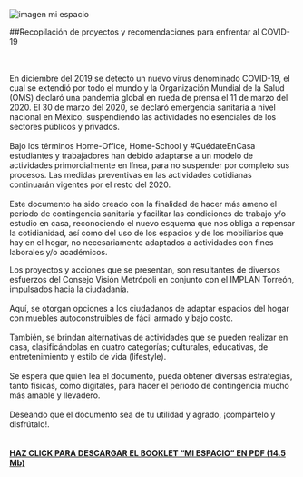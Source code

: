 

<img src="2020-07-30-mi-espacio/ima01.jpg" alt="imagen mi espacio">

##Recopilación de proyectos y recomendaciones para enfrentar al COVID-19</h1>

</br></br>
En diciembre del 2019 se detectó un nuevo virus denominado COVID-19, el cual se extendió por todo el mundo y la Organización Mundial de la Salud (OMS) declaró una pandemia global en rueda de prensa el 11 de marzo del 2020.
El 30 de marzo del 2020, se declaró emergencia sanitaria a nivel nacional en México, suspendiendo las actividades no esenciales de los sectores públicos y privados.
</br></br>
Bajo los términos Home-Office, Home-School y #QuédateEnCasa estudiantes y trabajadores han debido adaptarse a un modelo de actividades primordialmente en línea, para no suspender por completo sus procesos. Las medidas preventivas en las actividades cotidianas continuarán vigentes por el resto del 2020.
</br></br>
Este documento ha sido creado con la finalidad de hacer más ameno el periodo de contingencia sanitaria y facilitar las condiciones de trabajo y/o estudio en casa, reconociendo el nuevo esquema que nos obliga a repensar la cotidianidad, así como del uso de los espacios y de los mobiliarios que hay en el hogar, no necesariamente adaptados a actividades con fines laborales y/o académicos.

Los proyectos y acciones que se presentan, son resultantes de diversos esfuerzos del Consejo Visión Metrópoli en conjunto con el IMPLAN Torreón, impulsados hacia la ciudadanía.
</br></br>
Aquí, se otorgan opciones a los ciudadanos de adaptar espacios del hogar con muebles autoconstruibles de fácil armado y bajo costo.
</br></br>
También, se brindan alternativas de actividades que se pueden realizar en casa, clasificándolas en cuatro categorías; culturales, educativas, de entretenimiento y estilo de vida (lifestyle).
</br></br>
Se espera que quien lea el documento, pueda obtener diversas estrategias, tanto físicas, como digitales, para hacer el periodo de contingencia mucho más amable y llevadero.
</br></br>
Deseando que el documento sea de tu utilidad y agrado, ¡compártelo y disfrútalo!.
</br></br></br>
<a href="https://drive.google.com/drive/folders/1kXa0m0AOKu2ihTSrWC1EV75EZ-b7lEd0?usp=sharing"><b>HAZ CLICK PARA DESCARGAR EL BOOKLET “MI ESPACIO” EN PDF (14.5 Mb)</b></a>

</br></br></br>
